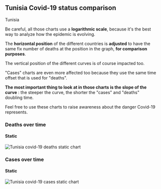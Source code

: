 ## Tunisia Covid-19 status comparison 

Tunisia



Be careful, all those charts use a **logarithmic scale**, because it's the best way to analyze how the epidemic is evolving.
 
The **horizontal position** of the different countries is **adjusted** to have the same fix number of deaths at the position in the graph, **for comparison purposes**.

The vertical position of the different curves is of course impacted too.

"Cases" charts are even more affected too because they use the same time offset that is used for "deaths".

**The most important thing to look at in those charts is the slope of the curve** : the steeper the curve, the shorter the "cases" and "deaths" doubling time.

Feel free to use these charts to raise awareness about the danger Covid-19 represents. 


 
### Deaths over time
 
#### Static
![Tunisia covid-19 deaths static chart](https://raw.githubusercontent.com/madlag/coronavirus_study/master/notebooks/graphs/2020-03-22/countries/Tunisia/2020-03-22_Tunisia_deaths.png "Tunisia covid-19 deaths static chart")   

 
### Cases over time
 
#### Static
![Tunisia covid-19 cases static chart](https://raw.githubusercontent.com/madlag/coronavirus_study/master/notebooks/graphs/2020-03-22/countries/Tunisia/2020-03-22_Tunisia_cases.png "Tunisia covid-19 cases static chart")   


